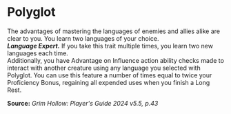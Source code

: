 # Polyglot

The advantages of mastering the languages of enemies and allies alike are clear to you. You learn two languages of your choice.  
***Language Expert.*** If you take this trait multiple times, you learn two new languages each time.  
Additionally, you have Advantage on Influence action ability checks made to interact with another creature using any language you selected with Polyglot. You can use this feature a number of times equal to twice your Proficiency Bonus, regaining all expended uses when you finish a Long Rest.

**Source:** *Grim Hollow: Player's Guide 2024 v5.5, p.43*